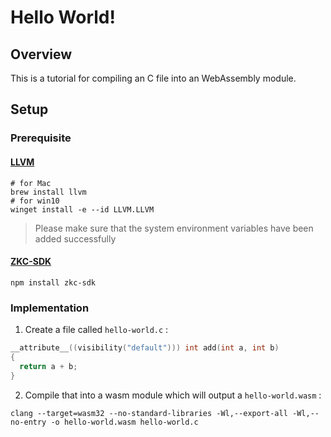 # Hello World!

## Overview

This is a tutorial for compiling an C file into an WebAssembly module.

## Setup

### Prerequisite

#### [LLVM][1]

```shell
# for Mac
brew install llvm
# for win10
winget install -e --id LLVM.LLVM
```

> Please make sure that the system environment variables have been added successfully

#### [ZKC-SDK][2]

```shell
npm install zkc-sdk
```

### Implementation

1.  Create a file called `hello-world.c` :

```c
__attribute__((visibility("default"))) int add(int a, int b)
{
  return a + b;
}
```

2.  Compile that into a wasm module which will output a `hello-world.wasm` :

```shell
clang --target=wasm32 --no-standard-libraries -Wl,--export-all -Wl,--no-entry -o hello-world.wasm hello-world.c
```

[1]: https://llvm.org/
[2]: https://github.com/zkcrossteam/ZKC-SDK
